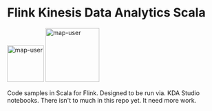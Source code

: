 # Flink Kinesis Data Analytics Scala

<img width="85" alt="map-user" src="https://img.shields.io/badge/views-130-green"> <img width="125" alt="map-user" src="https://img.shields.io/badge/unique visits-024-green">

Code samples in Scala for Flink. Designed to be run via. KDA Studio notebooks. There isn't to much in this repo yet. It need more work.
